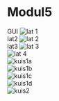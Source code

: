 # Modul5
GUI
![lat 1](https://github.com/akhmadfiqi/Modul5/blob/master/lat1.PNG)<br>
lat2
![lat 2](https://github.com/akhmadfiqi/Modul5/blob/master/lat2.PNG)<br>
lat3
![lat 3](https://github.com/akhmadfiqi/Modul5/blob/master/lat3.PNG)<br>
![lat 4](https://github.com/akhmadfiqi/Modul5/blob/master/lat4.PNG)<br>
![kuis1a](https://github.com/akhmadfiqi/Modul5/blob/master/kuis1a.PNG)<br>
![kuis1b](https://github.com/akhmadfiqi/Modul5/blob/master/kuis1b.PNG)<br>
![kuis1c](https://github.com/akhmadfiqi/Modul5/blob/master/kuis1c.PNG)<br>
![kuis1d](https://github.com/akhmadfiqi/Modul5/blob/master/kuis1d.PNG)<br>
![kuis2](https://github.com/akhmadfiqi/Modul5/blob/master/kuis2.PNG)<br>
